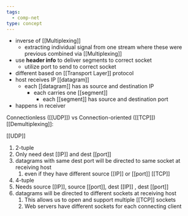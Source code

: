 ```yaml
---
tags:
  - comp-net
type: concept
---
```

- inverse of [[Multiplexing]]
	- extracting individual signal from one stream where these were previous combined via [[Multiplexing]]
- use __header info__ to deliver segments to correct socket
	- utilize port to send to correct socket
- different based on [[Transport Layer]] protocol
- host receives IP [[datagram]]
	- each [[datagram]] has as source and destination IP
		- each carries one [[segment]]
			- each [[segment]] has source and destination port
- happens in receiver

Connectionless ([[UDP]]) vs Connection-oriented ([[TCP]]) [[Demultiplexing]]:

[[UDP]]
1. 2-tuple
2. Only need dest [[IP]] and dest [[port]]
3. datagrams with same dest port will be directed to same socket at receiving host
	1. even if they have different source [[IP]] or [[port]]
[[TCP]]
1. 4-tuple
2. Needs source [[IP]], source [[port]], dest [[IP]] , dest [[port]]
3. datagrams will be directed to different sockets at receiving host
	1. This allows us to open and support multiple [[TCP]] sockets
	2. Web servers have different sockets for each connecting client